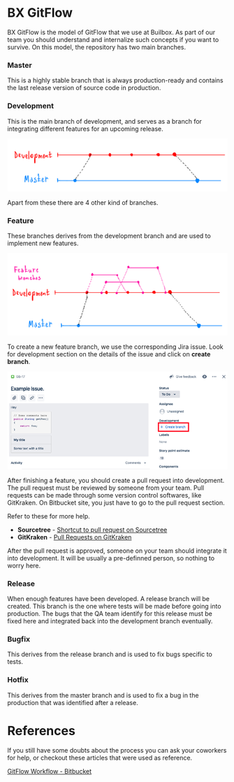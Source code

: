 
# BX GitFlow

BX GitFlow is the model of GitFlow that we use at Builbox. As part of our team you should understand and internalize such concepts if you want to survive.
On this model, the repository has two main branches.

### Master
  This is a highly stable branch that is always production-ready and contains the last release version of source code in production.

### Development
  This is the main branch of development, and serves as a branch for integrating different features for an upcoming release.

  ![Developer and Master branch](https://raw.githubusercontent.com/Buildbox-ItSolutions/BX-GitFlow/master/devAndMaster.png)

Apart from these there are 4 other kind of branches.

### Feature
These branches derives from the development branch  and are used to implement new features.

![Feature Branch](https://raw.githubusercontent.com/Buildbox-ItSolutions/BX-GitFlow/master/featureBranches.png)

To create a new feature branch, we use the corresponding Jira issue. Look for development section on the details of the issue and click on **create branch**.

![Feature Branch](https://raw.githubusercontent.com/Buildbox-ItSolutions/BX-GitFlow/master/createBranch.png)

After finishing a feature, you should create a pull request into development. The pull request must be reviewed by someone from your team. Pull requests can be made through some version control softwares, like GitKraken. On Bitbucket site, you just have to go to the pull request section.

Refer to these for more help.
* **Sourcetree** - [Shortcut to pull request on Sourcetree](https://community.atlassian.com/t5/Sourcetree-questions/How-do-I-configure-a-pull-request-in-source-tree/qaq-p/1860)
* **GitKraken** - [Pull Requests on GitKraken](https://support.gitkraken.com/working-with-repositories/pull-requests)

After the pull request is approved, someone on your team should integrate it into development. It will be usually a pre-definned person, so nothing to worry here.

### Release
  When enough features have been developed. A release branch will be created. This branch is the one where tests will be made before going into production. The bugs that the QA team identify for this release must be fixed here and integrated back into the development branch eventually.

### Bugfix
  This derives from the release branch and is used to fix bugs specific to tests.

### Hotfix
  This derives from the master branch and is used to fix a bug in the production that was identified after a release.

# References
  If you still have some doubts about the process you can ask your coworkers for help, or checkout these articles that were used as reference.

  [GitFlow Workflow - Bitbucket](https://www.atlassian.com/git/tutorials/comparing-workflows/gitflow-workflow)
